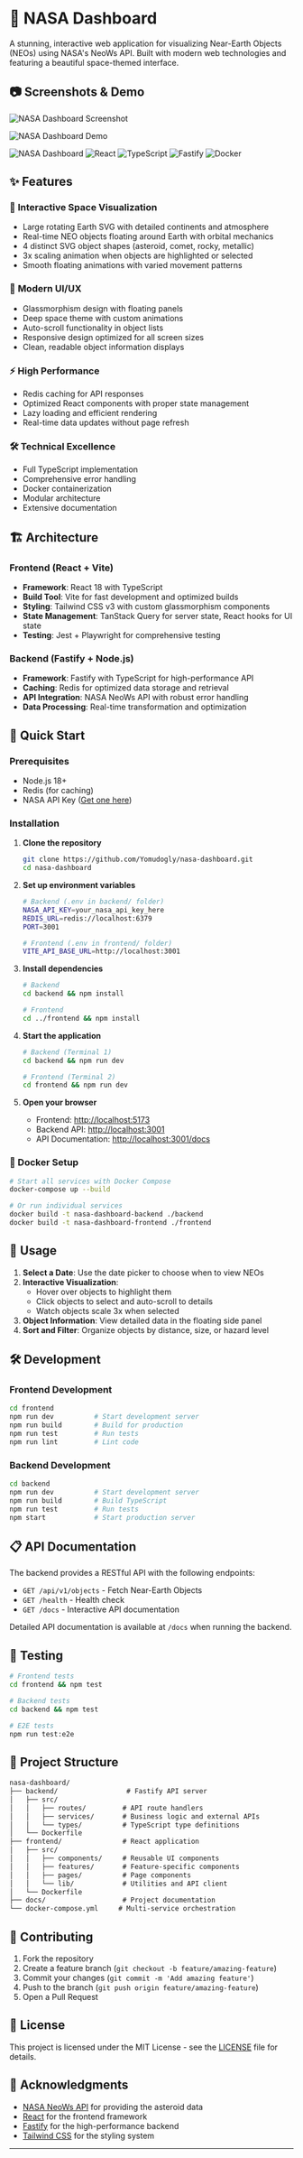 # 🌌 NASA Dashboard

A stunning, interactive web application for visualizing Near-Earth Objects (NEOs) using NASA's NeoWs API. Built with modern web technologies and featuring a beautiful space-themed interface.

## 📷 Screenshots & Demo

![NASA Dashboard Screenshot](nasa-dashboard.webp)

![NASA Dashboard Demo](nasa-dashboard.gif)

![NASA Dashboard](https://img.shields.io/badge/status-active-brightgreen)
![React](https://img.shields.io/badge/React-18+-blue)
![TypeScript](https://img.shields.io/badge/TypeScript-5+-blue)
![Fastify](https://img.shields.io/badge/Fastify-4+-green)
![Docker](https://img.shields.io/badge/Docker-ready-blue)

## ✨ Features

### 🚀 **Interactive Space Visualization**

- Large rotating Earth SVG with detailed continents and atmosphere
- Real-time NEO objects floating around Earth with orbital mechanics
- 4 distinct SVG object shapes (asteroid, comet, rocky, metallic)
- 3x scaling animation when objects are highlighted or selected
- Smooth floating animations with varied movement patterns

### 🎨 **Modern UI/UX**

- Glassmorphism design with floating panels
- Deep space theme with custom animations
- Auto-scroll functionality in object lists
- Responsive design optimized for all screen sizes
- Clean, readable object information displays

### ⚡ **High Performance**

- Redis caching for API responses
- Optimized React components with proper state management
- Lazy loading and efficient rendering
- Real-time data updates without page refresh

### 🛠 **Technical Excellence**

- Full TypeScript implementation
- Comprehensive error handling
- Docker containerization
- Modular architecture
- Extensive documentation

## 🏗 Architecture

### Frontend (React + Vite)

- **Framework**: React 18 with TypeScript
- **Build Tool**: Vite for fast development and optimized builds
- **Styling**: Tailwind CSS v3 with custom glassmorphism components
- **State Management**: TanStack Query for server state, React hooks for UI state
- **Testing**: Jest + Playwright for comprehensive testing

### Backend (Fastify + Node.js)

- **Framework**: Fastify with TypeScript for high-performance API
- **Caching**: Redis for optimized data storage and retrieval
- **API Integration**: NASA NeoWs API with robust error handling
- **Data Processing**: Real-time transformation and optimization

## 🚀 Quick Start

### Prerequisites

- Node.js 18+
- Redis (for caching)
- NASA API Key ([Get one here](https://api.nasa.gov/))

### Installation

1. **Clone the repository**

   ```bash
   git clone https://github.com/Yomudogly/nasa-dashboard.git
   cd nasa-dashboard
   ```

2. **Set up environment variables**

   ```bash
   # Backend (.env in backend/ folder)
   NASA_API_KEY=your_nasa_api_key_here
   REDIS_URL=redis://localhost:6379
   PORT=3001
   
   # Frontend (.env in frontend/ folder)
   VITE_API_BASE_URL=http://localhost:3001
   ```

3. **Install dependencies**

   ```bash
   # Backend
   cd backend && npm install
   
   # Frontend
   cd ../frontend && npm install
   ```

4. **Start the application**

   ```bash
   # Backend (Terminal 1)
   cd backend && npm run dev
   
   # Frontend (Terminal 2)
   cd frontend && npm run dev
   ```

5. **Open your browser**

   - Frontend: <http://localhost:5173>
   - Backend API: <http://localhost:3001>
   - API Documentation: <http://localhost:3001/docs>

### 🐳 Docker Setup

```bash
# Start all services with Docker Compose
docker-compose up --build

# Or run individual services
docker build -t nasa-dashboard-backend ./backend
docker build -t nasa-dashboard-frontend ./frontend
```

## 📱 Usage

1. **Select a Date**: Use the date picker to choose when to view NEOs
2. **Interactive Visualization**:
   - Hover over objects to highlight them
   - Click objects to select and auto-scroll to details
   - Watch objects scale 3x when selected
3. **Object Information**: View detailed data in the floating side panel
4. **Sort and Filter**: Organize objects by distance, size, or hazard level

## 🛠 Development

### Frontend Development

```bash
cd frontend
npm run dev          # Start development server
npm run build        # Build for production
npm run test         # Run tests
npm run lint         # Lint code
```

### Backend Development

```bash
cd backend
npm run dev          # Start development server
npm run build        # Build TypeScript
npm run test         # Run tests
npm start            # Start production server
```

## 📋 API Documentation

The backend provides a RESTful API with the following endpoints:

- `GET /api/v1/objects` - Fetch Near-Earth Objects
- `GET /health` - Health check
- `GET /docs` - Interactive API documentation

Detailed API documentation is available at `/docs` when running the backend.

## 🧪 Testing

```bash
# Frontend tests
cd frontend && npm test

# Backend tests
cd backend && npm test

# E2E tests
npm run test:e2e
```

## 📁 Project Structure

```md
nasa-dashboard/
├── backend/                 # Fastify API server
│   ├── src/
│   │   ├── routes/         # API route handlers
│   │   ├── services/       # Business logic and external APIs
│   │   └── types/          # TypeScript type definitions
│   └── Dockerfile
├── frontend/               # React application
│   ├── src/
│   │   ├── components/     # Reusable UI components
│   │   ├── features/       # Feature-specific components
│   │   ├── pages/          # Page components
│   │   └── lib/            # Utilities and API client
│   └── Dockerfile
├── docs/                   # Project documentation
└── docker-compose.yml     # Multi-service orchestration
```

## 🤝 Contributing

1. Fork the repository
2. Create a feature branch (`git checkout -b feature/amazing-feature`)
3. Commit your changes (`git commit -m 'Add amazing feature'`)
4. Push to the branch (`git push origin feature/amazing-feature`)
5. Open a Pull Request

## 📄 License

This project is licensed under the MIT License - see the [LICENSE](LICENSE) file for details.

## 🙏 Acknowledgments

- [NASA NeoWs API](https://api.nasa.gov/) for providing the asteroid data
- [React](https://reactjs.org/) for the frontend framework
- [Fastify](https://www.fastify.io/) for the high-performance backend
- [Tailwind CSS](https://tailwindcss.com/) for the styling system

---
